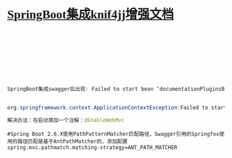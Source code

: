  

# <font face=幼圆 color=white>[SpringBoot集成knif4jj增强文档](http://www.quartz-scheduler.org/)</font>

# <font face=幼圆 color=white>FAQ</font>

## <font face=幼圆 color=white>1.找不到插件</font>

```java
SpringBoot集成swagger后出现: Failed to start bean ‘documentationPluginsBootstrapper‘的编译错误：


org.springframework.context.ApplicationContextException:Failed to start bean 'documentationPluginsBootstrapper'; nested exception is java.lang.NullPointerException

解决办法：在启动类加一个注解：@EnableWebMvc
```

```properties
#Spring Boot 2.6.X使用PathPatternMatcher匹配路径，Swagger引用的Springfox使用的路径匹配是基于AntPathMatcher的，添加配置
spring.mvc.pathmatch.matching-strategy=ANT_PATH_MATCHER
```

